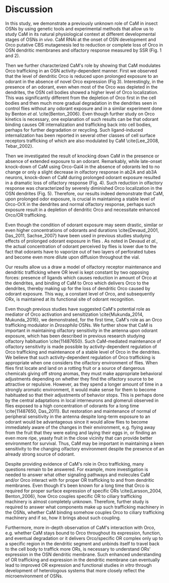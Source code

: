# Discussion
In this study, we demonstrate a previously unknown role of CaM in insect OSNs by using genetic tools and experimental methods that allow us to study CaM in its natural physiological context at different developmental stages of OSNs _in vivo_.
CaM RNAi at the onset of OSN development and Orco putative CBS mutagenesis led to reduction or complete loss of Orco in OSN dendritic membranes and olfactory response measured by SSR (Fig.
1 and 2).

Then we further characterized CaM's role by showing that CaM modulates Orco trafficking in an OSN activity-dependent manner.
First we observed that the level of dendritic Orco is reduced upon prolonged exposure to an odorant in the absence of novel Orco expression (Fig 3).
Interestingly, in the presence of an odorant, even when most of the Orco was depleted in the dendrites, the OSN cell bodies showed a higher level of Orco localization.
This was significantly different from the depletion of Orco first in the cell bodies and then much more gradual degradation in the dendrites seen in control flies without any odorant exposure and in a similar experiment done by Benton _et al_. \cite{Benton_2006}.
Even though further study on Orco kinetics is necessary, one explanation of such results can be that odorant binding causes OR internalization and trafficking back into cell bodies, perhaps for further degradation or recycling.
Such ligand-induced internalization has been reported in several other classes of cell surface receptors trafficking of which are also modulated by CaM \cite{Lee_2008, Tebar_2002}.


Then we investigated the result of knocking down CaM in the presence or absence of extended exposure to an odorant. Remarkably, while late-onset knock-down of CaM using Orco-Gal4 in the absence of odorants led to no change or only a slight decrease in olfactory response in ab2A and ab3A neurons, knock-down of CaM during prolonged odorant exposure resulted in a dramatic loss of olfactory response (Fig. 4). Such reduction in olfactory response was characterized by severely diminished Orco localization in the OSN dendrites (Fig. 5). Therefore, our results indeed demonstrate that CaM, upon prolonged odor exposure, is crucial in maintaining a stable level of Orco-OrX in the dendrites and normal olfactory response, perhaps such exposure result in a depletion of dendritic Orco and necessitate enhanced Orco/OR trafficking.

Even though the condition of odorant exposure may seem drastic, similar or even higher concentrations of odorants and durations \cite{Devaud_2001, Das_2011, Sachse_2007} have been used in previous studies studying effects of prolonged odorant exposure in flies .
As noted in Devaud _et al_., the actual concentration of odorant perceived by flies is lower due to the fact that odorants have to vaporize out of two layers of perforated tubes and become even more dilute upon diffusion throughout the vial.

Our results allow us a draw a model of olfactory receptor maintenance and dendritic trafficking where OR level is kept constant by two opposing forces: presence of ligands which causes reduction in amount of Orco at the dendrites, and binding of CaM to Orco which delivers Orco to the dendrites, thereby making up for the loss of dendritic Orco caused by odorant exposure.
This way, a constant level of Orco, and subsequently ORx, is maintained at its functional site of odorant recognition.

Even though previous studies have suggested CaM's potential role as mediator of Orco activation and sensitization \cite{Mukunda_2014, Mukunda_2016}, we demonstrated, for the first time, CaM's role as an Orco trafficking modulator in _Drosophila_ OSNs. We further show that CaM is important in maintaining olfactory sensitivity in the antenna upon odorant exposure, which has been described in previous research studying olfactory habituation \cite{11487650}. Such CaM-mediated maintenance of olfactory sensitivity is made possible by activity-dependent regulation of Orco trafficking and maintenance of a stable level of Orco in the dendrites. We believe that such activity-dependent regulation of Orco trafficking is appropriate when one considers the olfactory environment of flies. When flies first locate and land on a rotting fruit or a source of dangerous chemicals giving off strong aromas, they must make appropriate behavioral adjustments depending on whether they find the olfactory source to be attractive or repulsive. However, as they spend a longer amount of time in a strongly aromatic environment, it would make sense for them to become habituated so that their adjustments of behavior stops. This is perhaps done by the central adaptations in local interneurons and glomeruli observed in flies exposed to a high concentration of odorants for a long time \cite{11487650, Das_2011}. But restoration and maintenance of normal of peripheral sensitivity in the antenna despite long-term exposure to an odorant would be advantageous since it would allow flies to become immediately aware of the changes in their environment, e.g. flying away from the fruit that they were eating and laying their eggs in, or finding an even more ripe, yeasty fruit in the close vicinity that can provide better environment for survival. Thus, CaM may be important in maintaining a keen sensitivity to the changing olfactory environment despite the presence of an already strong source of odorant. 

Despite providing evidence of CaM's role in Orco trafficking, many questions remain to be answered.
For example, more investigation is needed to answer what other signaling pathways and molecules CaM and/or Orco interact with for proper OR trafficking to and from dendritic membranes.
Even though it's been known for a long time that Orco is required for proper surface expression of specific ORs \cite{Larsson_2004, Benton_2006}, how Orco couples specific OR to ciliary trafficking machinery is almost completely unknown.
Therefore, further study is required to answer what components make up such trafficking machinery in the OSNs, whether CaM binding somehow couples Orco to ciliary trafficking machinery and if so, how it brings about such coupling.

Furthermore, more in-depth observation of CaM's interaction with Orco, e.g. whether CaM stays bound to Orco throughout its expression, function, and eventual degradation or it delivers Orco/specific OR complex only up to a specific region in the dendritic segment and unbinds itself to travel back to the cell body to traffick more ORs, is necessary to understand ORs' expression in the OSN dendritic membrane. Such enhanced understanding of OR trafficking and expression in the dendritic membrane can eventually lead to improved OR expression and functional studies _in vitro_ through development of heterologous systems that more closely reflect the microenvironment of OSNs.  
